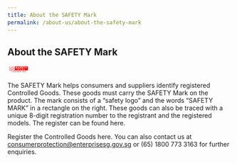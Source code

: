 ```yaml
---
title: About the SAFETY Mark
permalink: /about-us/about-the-safety-mark
---
```

## About the SAFETY Mark

<img src="/images/about/safety-mark.jpg" alt="safety mark" width="50px" height="20px"/>

The SAFETY Mark helps consumers and suppliers identify registered Controlled Goods. These goods must carry the SAFETY Mark on the product. The mark consists of a “safety logo” and the words “SAFETY MARK” in a rectangle on the right. These goods can also be traced with a unique 8-digit registration number to the registrant and the registered models. The register can be found here.

Register the Controlled Goods here. You can also contact us at consumerprotection@enterprisesg.gov.sg or (65) 1800 773 3163 for further enquiries.
